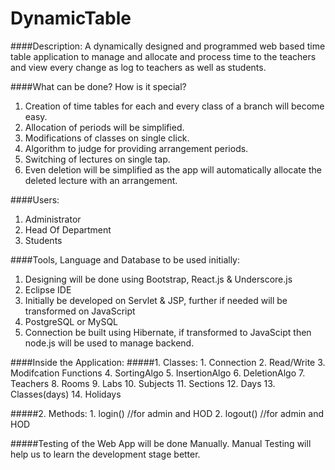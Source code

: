 # DynamicTable
####Description:
A dynamically designed and programmed web based time table application to manage and allocate and process time to the teachers and view every change as log to teachers as well as students.

####What can be done? How is it special?
1.  Creation of time tables for each and every class of a branch will become easy.
2.  Allocation of periods will be simplified.
3.  Modifications of classes on single click.
4.  Algorithm to judge for providing arrangement periods.
5.  Switching of lectures on single tap.
6.  Even deletion will be simplified as the app will automatically allocate the deleted lecture with an arrangement.

####Users:
1.  Administrator
2.  Head Of Department
3.  Students

####Tools, Language and Database to be used initially:
1.  Designing will be done using Bootstrap, React.js & Underscore.js
2.  Eclipse IDE
3.  Initially be developed on Servlet & JSP, further if needed will be transformed on JavaScript
4.  PostgreSQL or MySQL
5.  Connection be built using Hibernate, if transformed to JavaScipt then node.js will be used to manage backend.

####Inside the Application:
#####1.  Classes:
    1.  Connection
    2.  Read/Write
    3.  Modifcation Functions
    4.  SortingAlgo
    5.  InsertionAlgo
    6.  DeletionAlgo
    7.  Teachers
    8.  Rooms
    9.  Labs
    10.  Subjects
    11.  Sections
    12.  Days
    13.  Classes(days)
    14.  Holidays
  
#####2.  Methods:
    1.  login()     //for admin and HOD
    2.  logout()    //for admin and HOD

#####Testing of the Web App will be done Manually.
Manual Testing will help us to learn the development stage better.
